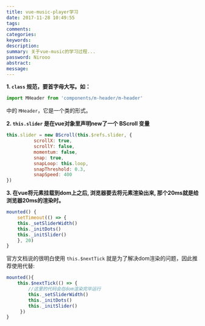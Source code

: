 ```yaml
---
title: vue-music-player学习
date: 2017-11-28 10:49:55
tags:
comments:
categories: 
keywords:
description:  
summary: 关于vue-music的学习过程...
password: Nirooo
abstract: 
message: 
---
```

**1.  `class` 规范，要首字母大写。如：**
```js
import MHeader from 'components/m-header/m-header'
```
中的 `MHeader`，它是一个类的形式。

**2. `this.slider` 是在vue对象里声明new了一个 BScroll 变量**
```js
this.slider = new BScroll(this.$refs.slider, {
          scrollX: true,
          scrollY: false,
          momentum: false,
          snap: true,
          snapLoop: this.loop,
          snapThreshold: 0.3,
          snapSpeed: 400
})
```

**3. 在vue将元素挂载到dom上之后, 浏览器要去将元素渲染出来, 那个20ms就是给浏览器20ms的渲染时。**
```js
mounted() {
    setTimeout(() => {
    this._setSliderWidth()
    this._initDots()
    this._initSlider()
    }, 20)
}
```

官方文档说的很明白使用 `this.$nextTick` 就是为了解决dom渲染的问题，因此推荐使用代替:

```js
mounted(){
    this.$nextTick(() => {
        //这里的代码会在dom渲染完毕运行
        this._setSliderWidth()
        this._initDots()
        this._initSlider()
     })
}
```